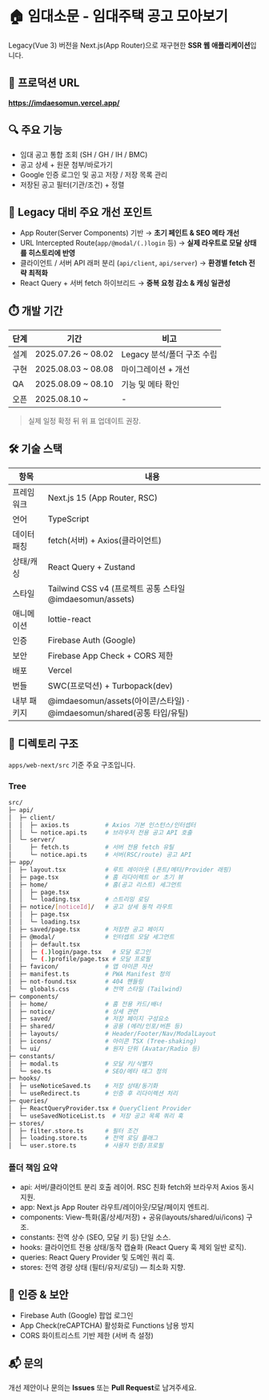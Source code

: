 # 🏠 임대소문 - 임대주택 공고 모아보기

Legacy(Vue 3) 버전을 Next.js(App Router)으로 재구현한 **SSR 웹 애플리케이션**입니다.

## 🚀 프로덕션 URL

**https://imdaesomun.vercel.app/**

## 🔍 주요 기능

- 임대 공고 통합 조회 (SH / GH / IH / BMC)
- 공고 상세 + 원문 첨부/바로가기
- Google 인증 로그인 및 공고 저장 / 저장 목록 관리
- 저장된 공고 필터(기관/조건) + 정렬

## 🔁 Legacy 대비 주요 개선 포인트

- App Router(Server Components) 기반 → **초기 페인트 & SEO 메타 개선**
- URL Intercepted Route(`app/@modal/(.)login` 등) → **실제 라우트로 모달 상태를 히스토리에 반영**
- 클라이언트 / 서버 API 래퍼 분리 (`api/client`, `api/server`) → **환경별 fetch 전략 최적화**
- React Query + 서버 fetch 하이브리드 → **중복 요청 감소 & 캐싱 일관성**

## ⏱️ 개발 기간

| 단계 | 기간               | 비고                       |
| ---- | ------------------ | -------------------------- |
| 설계 | 2025.07.26 ~ 08.02 | Legacy 분석/폴더 구조 수립 |
| 구현 | 2025.08.03 ~ 08.08 | 마이그레이션 + 개선        |
| QA   | 2025.08.09 ~ 08.10 | 기능 및 메타 확인          |
| 오픈 | 2025.08.10 ~       | -                          |

> 실제 일정 확정 뒤 위 표 업데이트 권장.

## 🛠️ 기술 스택

| 항목        | 내용                                                                   |
| ----------- | ---------------------------------------------------------------------- |
| 프레임워크  | Next.js 15 (App Router, RSC)                                           |
| 언어        | TypeScript                                                             |
| 데이터 패칭 | fetch(서버) + Axios(클라이언트)                                        |
| 상태/캐싱   | React Query + Zustand                                                  |
| 스타일      | Tailwind CSS v4 (프로젝트 공통 스타일 @imdaesomun/assets)              |
| 애니메이션  | lottie-react                                                           |
| 인증        | Firebase Auth (Google)                                                 |
| 보안        | Firebase App Check + CORS 제한                                         |
| 배포        | Vercel                                                                 |
| 번들        | SWC(프로덕션) + Turbopack(dev)                                         |
| 내부 패키지 | @imdaesomun/assets(아이콘/스타일) · @imdaesomun/shared(공통 타입/유틸) |

## 📂 디렉토리 구조

`apps/web-next/src` 기준 주요 구조입니다.

### Tree

```bash
src/
├─ api/
│  ├─ client/
│  │  ├─ axios.ts          # Axios 기본 인스턴스/인터셉터
│  │  └─ notice.api.ts     # 브라우저 전용 공고 API 호출
│  └─ server/
│     ├─ fetch.ts          # 서버 전용 fetch 유틸
│     └─ notice.api.ts     # 서버(RSC/route) 공고 API
├─ app/
│  ├─ layout.tsx           # 루트 레이아웃 (폰트/메타/Provider 래핑)
│  ├─ page.tsx             # 홈 리다이렉트 or 초기 뷰
│  ├─ home/                # 홈(공고 리스트) 세그먼트
│  │  ├─ page.tsx
│  │  └─ loading.tsx       # 스트리밍 로딩
│  ├─ notice/[noticeId]/   # 공고 상세 동적 라우트
│  │  ├─ page.tsx
│  │  └─ loading.tsx
│  ├─ saved/page.tsx       # 저장한 공고 페이지
│  ├─ @modal/              # 인터셉트 모달 세그먼트
│  │  ├─ default.tsx
│  │  ├─ (.)login/page.tsx   # 모달 로그인
│  │  └─ (.)profile/page.tsx # 모달 프로필
│  ├─ favicon/             # 앱 아이콘 자산
│  ├─ manifest.ts          # PWA Manifest 정의
│  ├─ not-found.tsx        # 404 핸들링
│  └─ globals.css          # 전역 스타일 (Tailwind)
├─ components/
│  ├─ home/                # 홈 전용 카드/배너
│  ├─ notice/              # 상세 관련
│  ├─ saved/               # 저장 페이지 구성요소
│  ├─ shared/              # 공용 (에러/인포/버튼 등)
│  ├─ layouts/             # Header/Footer/Nav/ModalLayout
│  ├─ icons/               # 아이콘 TSX (Tree-shaking)
│  └─ ui/                  # 원자 단위 (Avatar/Radio 등)
├─ constants/
│  ├─ modal.ts             # 모달 키/식별자
│  └─ seo.ts               # SEO/메타 태그 정의
├─ hooks/
│  ├─ useNoticeSaved.ts    # 저장 상태/동기화
│  └─ useRedirect.ts       # 인증 후 리다이렉션 처리
├─ queries/
│  ├─ ReactQueryProvider.tsx # QueryClient Provider
│  └─ useSavedNoticeList.ts  # 저장 공고 목록 쿼리 훅
├─ stores/
│  ├─ filter.store.ts      # 필터 조건
│  ├─ loading.store.ts     # 전역 로딩 플래그
│  └─ user.store.ts        # 사용자 인증/프로필
```

### 폴더 책임 요약

- api: 서버/클라이언트 분리 호출 레이어. RSC 친화 fetch와 브라우저 Axios 동시 지원.
- app: Next.js App Router 라우트/레이아웃/모달/페이지 엔트리.
- components: View-특화(홈/상세/저장) + 공유(layouts/shared/ui/icons) 구조.
- constants: 전역 상수 (SEO, 모달 키 등) 단일 소스.
- hooks: 클라이언트 전용 상태/동작 캡슐화 (React Query 훅 제외 일반 로직).
- queries: React Query Provider 및 도메인 쿼리 훅.
- stores: 전역 경량 상태 (필터/유저/로딩) — 최소화 지향.

## 🔐 인증 & 보안

- Firebase Auth (Google) 팝업 로그인
- App Check(reCAPTCHA) 활성화로 Functions 남용 방지
- CORS 화이트리스트 기반 제한 (서버 측 설정)

## 📬 문의

개선 제안이나 문의는 **Issues** 또는 **Pull Request**로 남겨주세요.
